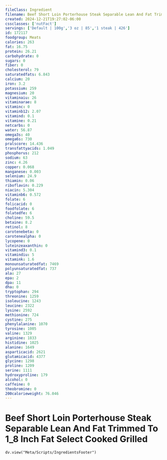 ```yaml
---
fileClass: Ingredient
filename: Beef Short Loin Porterhouse Steak Separable Lean And Fat Trimmed To 1_8 Inch Fat Select Cooked Grilled
created: 2024-12-21T19:27:02-06:00
cssclasses: ['nutFact']
servings: ['Default | 100g','3 oz | 85','1 steak | 426']
id: 172117
foodgroup: Meats
calories: 263
fat: 16.75
protein: 26.21
carbohydrate: 0
sugars: 0
fiber: 0
cholesterol: 79
saturatedfats: 6.843
calcium: 20
iron: 3.2
potassium: 259
magnesium: 20
vitaminaiu: 26
vitaminarae: 8
vitaminc: 0
vitaminb12: 2.07
vitamind: 0.1
vitamine: 0.21
netcarbs: 0
water: 56.87
omega3s: 40
omega6s: 730
pralscore: 14.436
transfattyacids: 1.049
phosphorus: 212
sodium: 63
zinc: 4.26
copper: 0.068
manganese: 0.003
selenium: 24.9
thiamin: 0.06
riboflavin: 0.229
niacin: 5.304
vitaminb6: 0.572
folate: 6
folicacid: 0
foodfolate: 6
folatedfe: 6
choline: 59.5
betaine: 8.2
retinol: 8
carotenebeta: 0
carotenealpha: 0
lycopene: 0
luteinzeaxanthin: 0
vitamind3: 0.1
vitamindiu: 5
vitamink: 1.6
monounsaturatedfat: 7469
polyunsaturatedfat: 737
ala: 27
epa: 2
dpa: 11
dha: 0
tryptophan: 294
threonine: 1259
isoleucine: 1243
leucine: 2322
lysine: 2592
methionine: 724
cystine: 275
phenylalanine: 1070
tyrosine: 1005
valine: 1329
arginine: 1833
histidine: 1025
alanine: 1649
asparticacid: 2621
glutamicacid: 4377
glycine: 1298
proline: 1209
serine: 1111
hydroxyproline: 179
alcohol: 0
caffeine: 0
theobromine: 0
200calorieweight: 76.046
---
```


# Beef Short Loin Porterhouse Steak Separable Lean And Fat Trimmed To 1_8 Inch Fat Select Cooked Grilled

```dataviewjs
dv.view("Meta/Scripts/IngredientsFooter")
```